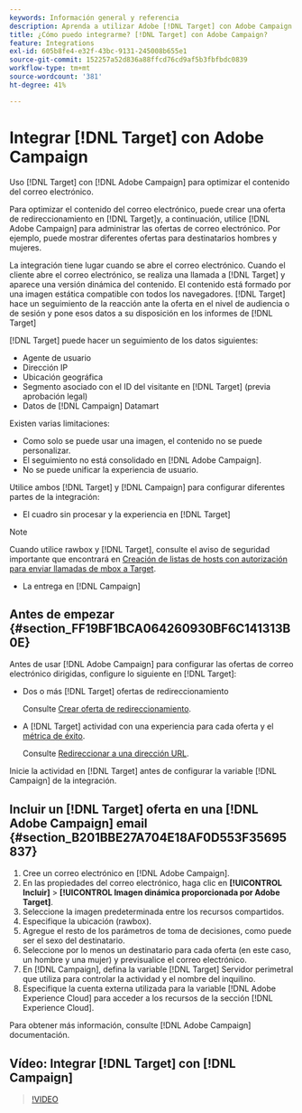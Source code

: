```yaml
---
keywords: Información general y referencia
description: Aprenda a utilizar Adobe [!DNL Target] con Adobe Campaign para optimizar el contenido del correo electrónico.
title: ¿Cómo puedo integrarme? [!DNL Target] con Adobe Campaign?
feature: Integrations
exl-id: 605b8fe4-e32f-43bc-9131-245008b655e1
source-git-commit: 152257a52d836a88ffcd76cd9af5b3fbfbdc0839
workflow-type: tm+mt
source-wordcount: '381'
ht-degree: 41%

---
```


# Integrar [!DNL Target] con Adobe Campaign

Uso [!DNL Target] con [!DNL Adobe Campaign] para optimizar el contenido del correo electrónico.

Para optimizar el contenido del correo electrónico, puede crear una oferta de redireccionamiento en [!DNL Target]y, a continuación, utilice [!DNL Adobe Campaign] para administrar las ofertas de correo electrónico. Por ejemplo, puede mostrar diferentes ofertas para destinatarios hombres y mujeres.

La integración tiene lugar cuando se abre el correo electrónico. Cuando el cliente abre el correo electrónico, se realiza una llamada a [!DNL Target] y aparece una versión dinámica del contenido. El contenido está formado por una imagen estática compatible con todos los navegadores. [!DNL Target] hace un seguimiento de la reacción ante la oferta en el nivel de audiencia o de sesión y pone esos datos a su disposición en los informes de [!DNL Target]

[!DNL Target] puede hacer un seguimiento de los datos siguientes:

* Agente de usuario
* Dirección IP
* Ubicación geográfica
* Segmento asociado con el ID del visitante en [!DNL Target] (previa aprobación legal)
* Datos de [!DNL Campaign] Datamart

Existen varias limitaciones:

* Como solo se puede usar una imagen, el contenido no se puede personalizar.
* El seguimiento no está consolidado en [!DNL Adobe Campaign].
* No se puede unificar la experiencia de usuario.

Utilice ambos [!DNL Target] y [!DNL Campaign] para configurar diferentes partes de la integración:

* El cuadro sin procesar y la experiencia en [!DNL Target]

>[!NOTE]
>
>Cuando utilice rawbox y [!DNL Target], consulte el aviso de seguridad importante que encontrará en [Creación de listas de hosts con autorización para enviar llamadas de mbox a Target](/help/main/administrating-target/hosts.md#allowlist).

* La entrega en [!DNL Campaign]

## Antes de empezar {#section_FF19BF1BCA064260930BF6C141313B0E}

Antes de usar [!DNL Adobe Campaign] para configurar las ofertas de correo electrónico dirigidas, configure lo siguiente en [!DNL Target]:

* Dos o más [!DNL Target] ofertas de redireccionamiento

   Consulte [Crear oferta de redireccionamiento](/help/main/c-experiences/c-manage-content/offer-redirect.md).

* A [!DNL Target] actividad con una experiencia para cada oferta y el [métrica de éxito](/help/main/c-activities/r-success-metrics/success-metrics.md).

   Consulte [Redireccionar a una dirección URL](/help/main/c-experiences/c-visual-experience-composer/redirect-offer.md).

Inicie la actividad en [!DNL Target] antes de configurar la variable [!DNL Campaign] de la integración.

## Incluir un [!DNL Target] oferta en una [!DNL Adobe Campaign] email {#section_B201BBE27A704E18AF0D553F35695837}

1. Cree un correo electrónico en [!DNL Adobe Campaign].
1. En las propiedades del correo electrónico, haga clic en **[!UICONTROL Incluir]** > **[!UICONTROL Imagen dinámica proporcionada por Adobe Target]**.
1. Seleccione la imagen predeterminada entre los recursos compartidos.
1. Especifique la ubicación (rawbox).
1. Agregue el resto de los parámetros de toma de decisiones, como puede ser el sexo del destinatario.
1. Seleccione por lo menos un destinatario para cada oferta (en este caso, un hombre y una mujer) y previsualice el correo electrónico.
1. En [!DNL Campaign], defina la variable [!DNL Target] Servidor perimetral que utiliza para controlar la actividad y el nombre del inquilino.
1. Especifique la cuenta externa utilizada para la variable [!DNL Adobe Experience Cloud] para acceder a los recursos de la sección [!DNL Experience Cloud].

Para obtener más información, consulte [!DNL Adobe Campaign] documentación.

## Vídeo: Integrar [!DNL Target] con [!DNL Campaign]

>[!VIDEO](https://video.tv.adobe.com/v/35149)
